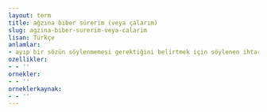 ```yaml
---
layout: term
title: ağzına biber sürerim (veya çalarım)
slug: agzina-biber-surerim-veya-calarim
lisan: Türkçe
anlamlar:
- ayıp bir sözün söylenmemesi gerektiğini belirtmek için söylenen ihtar sözü
ozellikler:
- - ''
ornekler:
- - ''
orneklerkaynak:
- - ''
---
```

